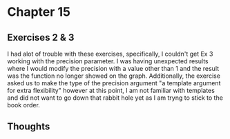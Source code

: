 # Chapter 15

## Exercises 2 & 3

I had alot of trouble with these exercises, specifically, I couldn't get
Ex 3 working with the precision parameter.  I was having unexpected results
where I would modify the precision with a value other than 1 and the result
was the function no longer showed on the graph.  Additionally, the exercise asked
us to make the type of the precision argument "a template argument for extra
flexibility" however at this point, I am not familiar with templates and did not
want to go down that rabbit hole yet as I am tryng to stick to the book order.


## Thoughts
